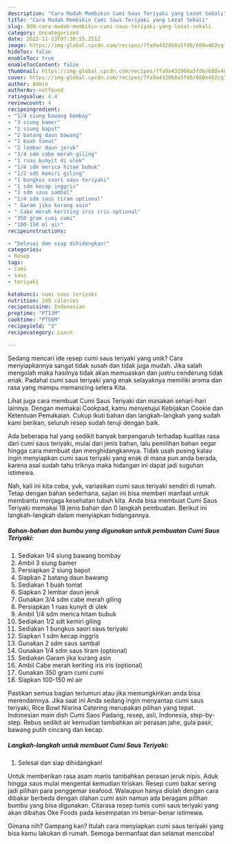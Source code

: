 ```yaml
---
description: "Cara Mudah Membikin Cumi Saus Teriyaki yang Lezat Sekali"
title: "Cara Mudah Membikin Cumi Saus Teriyaki yang Lezat Sekali"
slug: 809-cara-mudah-membikin-cumi-saus-teriyaki-yang-lezat-sekali
category: Uncategorized
date: 2022-11-23T07:30:55.251Z
image: https://img-global.cpcdn.com/recipes/7fa9a432068a5fd6/680x482cq70/cumi-saus-teriyaki-foto-resep-utama.jpg
hideToc: false
enableToc: true
enableTocContent: false
thumbnail: https://img-global.cpcdn.com/recipes/7fa9a432068a5fd6/680x482cq70/cumi-saus-teriyaki-foto-resep-utama.jpg
cover: https://img-global.cpcdn.com/recipes/7fa9a432068a5fd6/680x482cq70/cumi-saus-teriyaki-foto-resep-utama.jpg
author: Admin
authorAv: notfound
ratingvalue: 4.4
reviewcount: 4
recipeingredient:
- "1/4 siung bawang bombay"
- "3 siung bamer"
- "2 siung baput"
- "2 batang daun bawang"
- "1 buah tomat"
- "2 lembar daun jeruk"
- "3/4 sdm cabe merah giling"
- "1 ruas kunyit di ulek"
- "1/4 sdm merica hitam bubuk"
- "1/2 sdt kemiri giling"
- "1 bungkus saori saus teriyaki"
- "1 sdm kecap inggris"
- "2 sdm saus sambal"
- "1/4 sdm saus tiram optional"
- " Garam jika kurang asin"
- " Cabe merah keriting iris iris optional"
- "350 gram cumi cumi"
- "100-150 ml air"
recipeinstructions:

- "Selesai dan siap dihidangkan!"
categories:
- Resep
tags:
- cumi
- saus
- teriyaki

katakunci: cumi saus teriyaki 
nutrition: 249 calories
recipecuisine: Indonesian
preptime: "PT13M"
cooktime: "PT56M"
recipeyield: "3"
recipecategory: Lunch

---
```





Sedang mencari ide resep cumi saus teriyaki yang unik? Cara menyiapkannya sangat tidak susah dan tidak juga mudah. Jika salah mengolah maka hasilnya tidak akan memuaskan dan justru cenderung tidak enak. Padahal cumi saus teriyaki yang enak selayaknya memiliki aroma dan rasa yang mampu memancing selera Kita.





Lihat juga cara membuat Cumi Saus Teriyaki dan masakan sehari-hari lainnya. Dengan memakai Cookpad, kamu menyetujui Kebijakan Cookie dan Ketentuan Pemakaian. Cukup ikuti bahan dan langkah-langkah yang sudah kami berikan, seluruh resep sudah teruji dengan baik.

Ada beberapa hal yang sedikit banyak berpengaruh terhadap kualitas rasa dari cumi saus teriyaki, mulai dari jenis bahan, lalu pemilihan bahan segar hingga cara membuat dan menghidangkannya. Tidak usah pusing kalau ingin menyiapkan cumi saus teriyaki yang enak di mana pun anda berada, karena asal sudah tahu triknya maka hidangan ini dapat jadi suguhan istimewa.






Nah, kali ini kita coba, yuk, variasikan cumi saus teriyaki sendiri di rumah. Tetap dengan bahan sederhana, sajian ini bisa memberi manfaat untuk membantu menjaga kesehatan tubuh kita. Anda bisa membuat Cumi Saus Teriyaki memakai 18 jenis bahan dan 0 langkah pembuatan. Berikut ini langkah-langkah dalam menyiapkan hidangannya.

<!--inarticleads1-->

##### Bahan-bahan dan bumbu yang digunakan untuk pembuatan Cumi Saus Teriyaki:

1. Sediakan 1/4 siung bawang bombay
1. Ambil 3 siung bamer
1. Persiapkan 2 siung baput
1. Siapkan 2 batang daun bawang
1. Sediakan 1 buah tomat
1. Siapkan 2 lembar daun jeruk
1. Gunakan 3/4 sdm cabe merah giling
1. Persiapkan 1 ruas kunyit di ulek
1. Ambil 1/4 sdm merica hitam bubuk
1. Sediakan 1/2 sdt kemiri giling
1. Sediakan 1 bungkus saori saus teriyaki
1. Siapkan 1 sdm kecap inggris
1. Gunakan 2 sdm saus sambal
1. Gunakan 1/4 sdm saus tiram (optional)
1. Sediakan  Garam jika kurang asin
1. Ambil  Cabe merah keriting iris iris (optional)
1. Gunakan 350 gram cumi cumi
1. Siapkan 100-150 ml air


Pastikan semua bagian terlumuri atau jika memungkinkan anda bisa merendamnya. Jika saat ini Anda sedang ingin menyantap cumi saus teriyaki, Rice Bowl Nisrina Catering merupakan pilihan yang tepat. Indonesian main dish Cumi Saos Padang, resep, asli, Indonesia, step-by-step. Rebus sedikit air kemudian tambahkan air perasan jahe, gula pasir, bawang putih cincang dan kecap. 

<!--inarticleads2-->

##### Langkah-langkah untuk membuat Cumi Saus Teriyaki:


1. Selesai dan siap dihidangkan!

Untuk memberikan rasa asam manis tambahkan perasan jeruk nipis. Aduk hingga saus mulai mengental kemudian tiriskan. Resep cumi bakar sering jadi pilihan para penggemar seafood. Walaupun hanya diolah dengan cara dibakar berbeda dengan olahan cumi asin namun ada beragam pilihan bumbu yang bisa digunakan. Citarasa resep tumis cumi saus teriyaki yang akan dibahas Oke Foods pada kesempatan ini benar-benar istimewa. 

Gimana nih? Gampang kan? Itulah cara menyiapkan cumi saus teriyaki yang bisa kamu lakukan di rumah. Semoga bermanfaat dan selamat mencoba!
